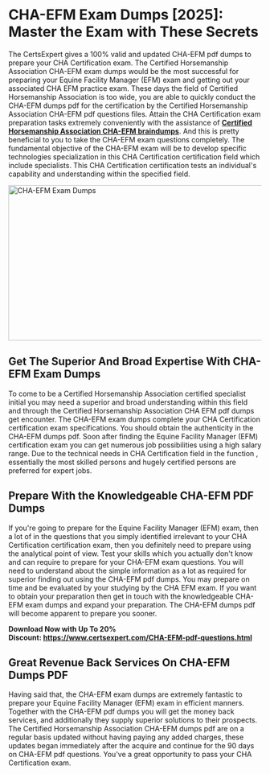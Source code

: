 <h1><strong>CHA-EFM Exam Dumps [2025]: Master the Exam with These Secrets</strong></h1>
<p>The CertsExpert gives a 100% valid and updated CHA-EFM pdf dumps to prepare your CHA Certification exam. The Certified Horsemanship Association CHA-EFM exam dumps would be the most successful for preparing your Equine Facility Manager (EFM) exam and getting out your associated CHA EFM practice exam. These days the field of Certified Horsemanship Association is too wide, you are able to quickly conduct the CHA-EFM dumps pdf for the certification by the Certified Horsemanship Association CHA-EFM pdf questions files. Attain the CHA Certification exam preparation tasks extremely conveniently with the assistance of <a href="https://www.certsexpert.com/CHA-EFM-pdf-questions.html"><strong>Certified Horsemanship Association CHA-EFM braindumps</strong></a>. And this is pretty beneficial to you to take the CHA-EFM exam questions completely. The fundamental objective of the CHA-EFM exam will be to develop specific technologies specialization in this CHA Certification certification field which include specialists. This CHA Certification certification tests an individual's capability and understanding within the specified field.</p>
<p><img src="https://i.ibb.co/HB8hKMG/Copy-of-Copy-of-Copy-of-Copy-of-Copy-of-Minimalist-Business-You-Tube-Thumbnail-42.png" alt="CHA-EFM Exam Dumps" width="550" height="309" /></p>
<h2><strong>Get The Superior And Broad Expertise With CHA-EFM Exam Dumps</strong></h2>
<p>To come to be a Certified Horsemanship Association certified specialist initial you may need a superior and broad understanding within this field and through the Certified Horsemanship Association CHA EFM pdf dumps get encounter. The CHA-EFM exam dumps complete your CHA Certification certification exam specifications. You should obtain the authenticity in the CHA-EFM dumps pdf. Soon after finding the Equine Facility Manager (EFM) certification exam you can get numerous job possibilities using a high salary range. Due to the technical needs in CHA Certification field in the function , essentially the most skilled persons and hugely certified persons are preferred for expert jobs.&nbsp;</p>
<h2><strong>Prepare With the Knowledgeable CHA-EFM PDF Dumps</strong></h2>
<p>If you're going to prepare for the Equine Facility Manager (EFM) exam, then a lot of in the questions that you simply identified irrelevant to your CHA Certification certification exam, then you definitely need to prepare using the analytical point of view. Test your skills which you actually don't know and can require to prepare for your CHA-EFM exam questions. You will need to understand about the simple information as a lot as required for superior finding out using the CHA-EFM pdf dumps. You may prepare on time and be evaluated by your studying by the CHA EFM exam. If you want to obtain your preparation then get in touch with the knowledgeable CHA-EFM exam dumps and expand your preparation. The CHA-EFM dumps pdf will become apparent to prepare you sooner.</p>
<p><strong>Download Now with Up To 20% Discount:&nbsp;<a href="https://www.certsexpert.com/CHA-EFM-pdf-questions.html">https://www.certsexpert.com/CHA-EFM-pdf-questions.html</a></strong></p>
<h2><strong>Great Revenue Back Services On CHA-EFM Dumps PDF</strong></h2>
<p>Having said that, the CHA-EFM exam dumps are extremely fantastic to prepare your Equine Facility Manager (EFM) exam in efficient manners. Together with the CHA-EFM pdf dumps you will get the money back services, and additionally they supply superior solutions to their prospects. The Certified Horsemanship Association CHA-EFM dumps pdf are on a regular basis updated without having paying any added charges, these updates began immediately after the acquire and continue for the 90 days on CHA-EFM pdf questions. You've a great opportunity to pass your CHA Certification exam.</p>
